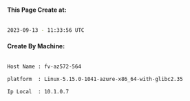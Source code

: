 
   
#### This Page Create at:

```bash

2023-09-13 - 11:33:56 UTC

```

#### Create By Machine:

```bash

Host Name : fv-az572-564

platform  : Linux-5.15.0-1041-azure-x86_64-with-glibc2.35

Ip Local  : 10.1.0.7

```

